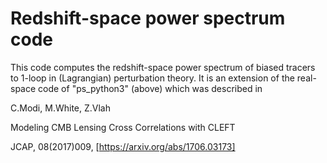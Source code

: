 # Redshift-space power spectrum code

This code computes the redshift-space power spectrum of biased tracers
to 1-loop in (Lagrangian) perturbation theory.  It is an extension of
the real-space code of "ps_python3" (above) which was described in

C.Modi, M.White, Z.Vlah

Modeling CMB Lensing Cross Correlations with CLEFT

JCAP, 08(2017)009, [https://arxiv.org/abs/1706.03173]
